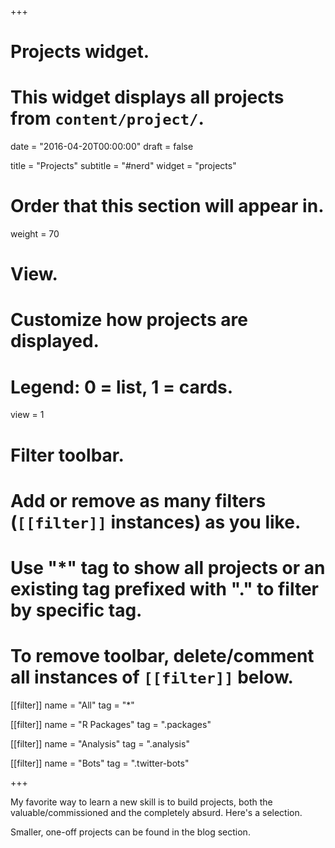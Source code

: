 +++
# Projects widget.
# This widget displays all projects from `content/project/`.

date = "2016-04-20T00:00:00"
draft = false

title = "Projects"
subtitle = "#nerd"
widget = "projects"

# Order that this section will appear in.
weight = 70

# View.
# Customize how projects are displayed.
# Legend: 0 = list, 1 = cards.
view = 1

# Filter toolbar.
# Add or remove as many filters (`[[filter]]` instances) as you like.
# Use "*" tag to show all projects or an existing tag prefixed with "." to filter by specific tag.
# To remove toolbar, delete/comment all instances of `[[filter]]` below.
[[filter]]
  name = "All"
  tag = "*"
  
[[filter]]
  name = "R Packages"
  tag = ".packages"

[[filter]]
  name = "Analysis"
  tag = ".analysis"
  
[[filter]]
  name = "Bots"
  tag = ".twitter-bots"

+++

My favorite way to learn a new skill is to build projects, both the valuable/commissioned and the completely absurd. Here's a selection.  

Smaller, one-off projects can be found in the blog section.
